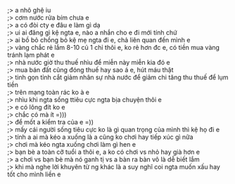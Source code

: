 ;> a nhô ghệ iu<br>
;> cơm nước rửa bím chưa e<br>
;> a có đòi cty e đâu e làm gì dạ<br>
;> ui ai đăng gì kệ ngta e, nào a nhắn cho e đi mới tính chứ<br>
;> ai bồ bỏ chồng bỏ kệ mẹ ngta đi e, chả liên quan đến mình e<br>
;> vàng chắc rẻ lắm 8-10 củ 1 chỉ thôi e, ko rẻ hơn đc e, có tiền mua vàng tránh lạm phát e<br>
;> nhà nước giờ thu thuế nhìu để miễn này miễn kia đó e<br>
;> mua bán đất cũng đóng thuế hay sao á e, hút máu thật<br>
;> tinh gọn tỉnh cắt giảm nhân sự nhà nước để giảm chi tăng thu thuế để lụm tiền<br>
;> trên mạng toàn rác ko à e<br>
;> nhìu khi ngta sống ttiêu cực ngta bịa chuyện thôi e<br>
;> e có lông đít ko e<br>
;> chắc có mà ít =)))<br>
;> để mốt a kiểm tra của e =))<br>
;> mấy cái người sống tiêu cực ko là gì quan trọng của mình thì kệ họ đi e<br>
;> tính a ai mà kéo a xuống là a cũng ko chơi hay tiếp xúc gì nữa<br>
;> chơi mà kéo ngta xuống chơi làm gì hen e<br>
;> bạn bè a toàn cỡ tuổi a thôi e, a ko có chơi vs nhỏ hay già hơn e<br>
;> a chơi vs bạn bè mà nó ganh tị vs a bàn ra bàn vô là dễ biết lắm<br>
;> khi mà nghe lời khuyên từ ng khác là a suy nghĩ coi ngta muốn xấu hay tốt cho mình liền e
